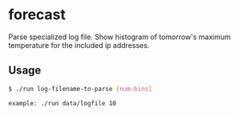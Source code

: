 # forecast

Parse specialized log file. Show histogram of tomorrow's maximum temperature
for the included ip addresses.

## Usage

```sh
$ ./run log-filename-to-parse [num-bins]

example: ./run data/logfile 10
```

